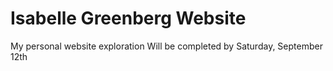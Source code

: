 # Isabelle Greenberg Website
 My personal website exploration
 Will be completed by Saturday, September 12th